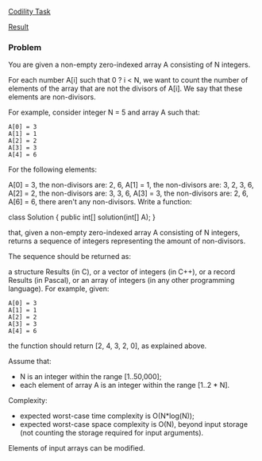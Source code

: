 [Codility Task](https://codility.com/programmers/task/count_non_divisible/)

[Result](https://codility.com/demo/results/trainingTTFKKS-MNJ/)

### Problem

You are given a non-empty zero-indexed array A consisting of N integers.

For each number A[i] such that 0 ? i < N, we want to count the number of elements of the array that are not the divisors of A[i]. We say that these elements are non-divisors.

For example, consider integer N = 5 and array A such that:

    A[0] = 3
    A[1] = 1
    A[2] = 2
    A[3] = 3
    A[4] = 6
For the following elements:

A[0] = 3, the non-divisors are: 2, 6,
A[1] = 1, the non-divisors are: 3, 2, 3, 6,
A[2] = 2, the non-divisors are: 3, 3, 6,
A[3] = 3, the non-divisors are: 2, 6,
A[6] = 6, there aren't any non-divisors.
Write a function:

class Solution { public int[] solution(int[] A); }

that, given a non-empty zero-indexed array A consisting of N integers, returns a sequence of integers representing the amount of non-divisors.

The sequence should be returned as:

a structure Results (in C), or
a vector of integers (in C++), or
a record Results (in Pascal), or
an array of integers (in any other programming language).
For example, given:

    A[0] = 3
    A[1] = 1
    A[2] = 2
    A[3] = 3
    A[4] = 6
the function should return [2, 4, 3, 2, 0], as explained above.

Assume that:

* N is an integer within the range [1..50,000];
* each element of array A is an integer within the range [1..2 * N].

Complexity:

* expected worst-case time complexity is O(N*log(N));
* expected worst-case space complexity is O(N), beyond input storage (not counting the storage required for input arguments).

Elements of input arrays can be modified.